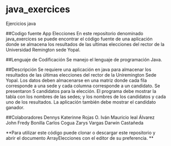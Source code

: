 # java_exercices
Ejercicios java

##Codigo fuente App Elecciones 
En este repositorio denominado java_exercices se puede encontrar el código fuente de una aplicación donde se almacena los resultados de las ultimas elecciones del rector de la Universidad Remington sede Yopal.

##Lenguaje de Codificación 
Se manejo el lenguaje de programación Java.

##Descripción 
Se requiere una aplicación en java para almacenar los resultados de las últimas elecciones del rector de la Uniremington Sede Yopal.
Los datos deben almacenarse en una matriz donde cada fila corresponde a una sede y cada columna corresponde a un candidato. Se presentaron 5 candidatos para la elección. El programa debe mostrar la tabla con los nombres de las sedes; y los nombres de los candidatos y cada uno de los resultados. La aplicación también debe mostrar el candidato ganador.

##Colaboradores
Dennys Katerinne Rojas O.
Iván Mauricio leal Álvarez
John Fredy Bonilla
Carlos Cogua
Zarys Vargas
Darwin Castañeda



**Para utilizar este código puede clonar o descargar este repositorio y abrir el documento ArrayElecciones con el editor de su preferencia. **
